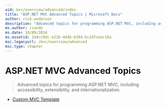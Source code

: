 ```yaml
---
uid: mvc/overview/advanced/index
title: "ASP.NET MVC Advanced Topics | Microsoft Docs"
author: rick-anderson
description: "Advanced topics for programming ASP.NET MVC, including accessibility, extensibility, and internationalization."
ms.author: riande
ms.date: 10/09/2014
ms.assetid: 2a8cc0dc-e21b-444b-b394-bc3dfceac16a
msc.legacyurl: /mvc/overview/advanced
msc.type: chapter
---
```

# ASP.NET MVC Advanced Topics

> Advanced topics for programming ASP.NET MVC, including accessibility, extensibility, and internationalization.

- [Custom MVC Template](custom-mvc-templates.md)
